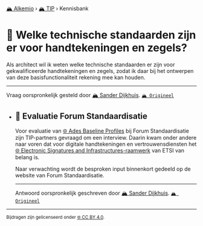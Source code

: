 [🏔️ Alkemio](https://welcome.alkem.io/) › [🏔️ TIP](https://alkem.io/tip/dashboard) › Kennisbank
# 📄 Welke technische standaarden zijn er voor handtekeningen en zegels?
Als architect wil ik weten welke technische standaarden er zijn voor gekwalificeerde handtekeningen en zegels, zodat ik daar bij het ontwerpen van deze basisfunctionaliteit rekening mee kan houden.
***
 Vraag oorspronkelijk gesteld door [🏔️ Sander Dijkhuis](https://alkem.io/user/sander-dijkhuis-3912). [`🏔️ Origineel`](https://alkem.io/tip/collaboration/welketechnischesta-460)

- ## <a id="evaluatieforumstan-6562"></a> 📌 Evaluatie Forum Standaardisatie
  Voor evaluatie van [🌐 Ades Baseline Profiles](https://www.forumstandaardisatie.nl/open-standaarden/ades-baseline-profiles) bij Forum Standaardisatie zijn TIP-partners gevraagd om een interview. Daarin kwam onder andere naar voren dat voor digitale handtekeningen en vertrouwensdiensten het [🌐 Electronic Signatures and Infrastructures-raamwerk](https://www.etsi.org/deliver/etsi_tr/119000_119099/119000/01.03.01_60/tr_119000v010301p.pdf) van ETSI van belang is.
  
  Naar verwachting wordt de besproken input binnenkort gedeeld op de website van Forum Standaardisatie.

  ***
  Antwoord oorspronkelijk geschreven door [🏔️ Sander Dijkhuis](https://alkem.io/tip/collaboration/welketechnischesta-460/posts/evaluatieforumstan-6562). [`🏔️ Origineel`](https://alkem.io/tip/collaboration/welketechnischesta-460/posts/evaluatieforumstan-6562)

* * *
<small>Bijdragen zijn gelicenseerd onder [🌐 CC BY 4.0](https://creativecommons.org/licenses/by/4.0/deed.nl).</small>
